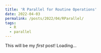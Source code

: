 ```yaml
---
title: 'R Parallel for Routine Operations'
date: 2022-04-03
permalink: /posts/2022/04/RParallel/
tags:
  - R
  - parallel
---
```


This will be my *first* post! Loading...
